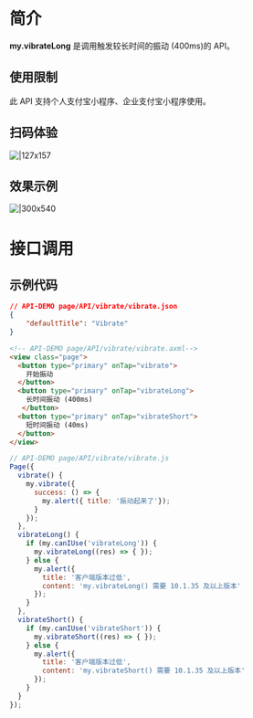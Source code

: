 
# 简介
**my.vibrateLong** 是调用触发较长时间的振动 (400ms)的 API。

## 使用限制
此 API 支持个人支付宝小程序、企业支付宝小程序使用。

## 扫码体验
![|127x157](https://gw.alipayobjects.com/zos/skylark-tools/public/files/5bfebd220003eb791db3c6918e54b814.jpeg#align=left&display=inline&height=157&margin=%5Bobject%20Object%5D&originHeight=157&originWidth=127&status=done&style=stroke&width=127)

## 效果示例
![|300x540](https://gw.alipayobjects.com/zos/skylark-tools/public/files/49414b61c24e9b44545b83e68e76393f.gif#align=left&display=inline&height=540&margin=%5Bobject%20Object%5D&originHeight=540&originWidth=300&status=done&style=stroke&width=300)

# 接口调用

## 示例代码
```json
// API-DEMO page/API/vibrate/vibrate.json
{
    "defaultTitle": "Vibrate"
}
```
```html
<!-- API-DEMO page/API/vibrate/vibrate.axml-->
<view class="page">
  <button type="primary" onTap="vibrate">
    开始振动
  </button>
  <button type="primary" onTap="vibrateLong">
    长时间振动 (400ms)
   </button>
  <button type="primary" onTap="vibrateShort">
    短时间振动 (40ms)
  </button>
</view>
```
```javascript
// API-DEMO page/API/vibrate/vibrate.js
Page({
  vibrate() {
    my.vibrate({
      success: () => {
        my.alert({ title: '振动起来了'});
      }
    });
  },
  vibrateLong() {
    if (my.canIUse('vibrateLong')) {
      my.vibrateLong((res) => { });
    } else {
      my.alert({
        title: '客户端版本过低',
        content: 'my.vibrateLong() 需要 10.1.35 及以上版本'
      });
    }
  },
  vibrateShort() {
    if (my.canIUse('vibrateShort')) {
      my.vibrateShort((res) => { });
    } else {
      my.alert({
        title: '客户端版本过低',
        content: 'my.vibrateShort() 需要 10.1.35 及以上版本'
      });
    }
  }
});
```
